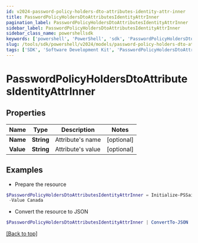```yaml
---
id: v2024-password-policy-holders-dto-attributes-identity-attr-inner
title: PasswordPolicyHoldersDtoAttributesIdentityAttrInner
pagination_label: PasswordPolicyHoldersDtoAttributesIdentityAttrInner
sidebar_label: PasswordPolicyHoldersDtoAttributesIdentityAttrInner
sidebar_class_name: powershellsdk
keywords: ['powershell', 'PowerShell', 'sdk', 'PasswordPolicyHoldersDtoAttributesIdentityAttrInner', 'V2024PasswordPolicyHoldersDtoAttributesIdentityAttrInner'] 
slug: /tools/sdk/powershell/v2024/models/password-policy-holders-dto-attributes-identity-attr-inner
tags: ['SDK', 'Software Development Kit', 'PasswordPolicyHoldersDtoAttributesIdentityAttrInner', 'V2024PasswordPolicyHoldersDtoAttributesIdentityAttrInner']
---
```



# PasswordPolicyHoldersDtoAttributesIdentityAttrInner

## Properties

Name | Type | Description | Notes
------------ | ------------- | ------------- | -------------
**Name** | **String** | Attribute's name | [optional] 
**Value** | **String** | Attribute's value | [optional] 

## Examples

- Prepare the resource
```powershell
$PasswordPolicyHoldersDtoAttributesIdentityAttrInner = Initialize-PSSailpoint.V2024PasswordPolicyHoldersDtoAttributesIdentityAttrInner  -Name Country `
 -Value Canada
```

- Convert the resource to JSON
```powershell
$PasswordPolicyHoldersDtoAttributesIdentityAttrInner | ConvertTo-JSON
```


[[Back to top]](#) 

